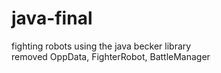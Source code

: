 # java-final
fighting robots using the java becker library  
removed OppData, FighterRobot, BattleManager
